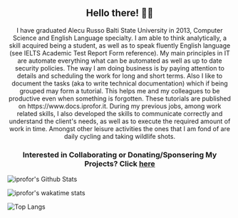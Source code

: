 <h2 align="center">Hello there! 👋🤓</h2>
<p align="center">I have graduated Alecu Russo Balti State University in 2013, Computer Science and English Language specialty. I am able to think analytically, a skill acquired being a student, as well as to speak fluently English language (see IELTS Academic Test Report Form reference).
My main principles in IT are automate everything what can be automated as well as up to date security policies. The way I am doing business is by paying attention to details and scheduling the work for long and short terms. Also I like to document the tasks (aka to write technical documentation) which if being grouped may form a tutorial. This helps me and my colleagues to be productive even when something is forgotten. These tutorials are published on https://www.docs.iprofor.it.
During my previous jobs, among work related skills, I also developed the skills to communicate correctly and understand the client's needs, as well as to execute the required amount of work in time. Amongst other leisure activities the ones that I am fond of are daily cycling and taking wildlife shots.</p>

<h3 align="center"> Interested in Collaborating or Donating/Sponsering My Projects? Click <a href="https://github.com/iprofor/master/PROJECTS.md">here</a> </h3>

![iprofor's Github Stats](https://github-readme-stats.vercel.app/api?username=iprofor&show_icons=true)

![iprofor's wakatime stats](https://github-readme-stats.vercel.app/api/wakatime?username=7455daf2-c0f1-431a-994d-eb4077d910ec)

![Top Langs](https://github-readme-stats.vercel.app/api/top-langs/?username=iprofor&layout=compact)
